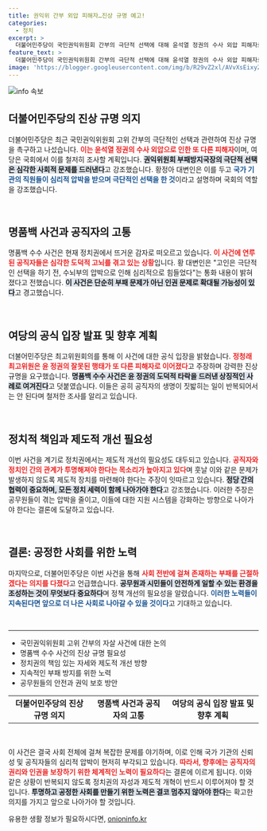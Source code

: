 ```yaml
---
title: 권익위 간부 외압 피해자…진상 규명 예고!
categories:
  - 정치
excerpt: >
  더불어민주당이 국민권익위원회 간부의 극단적 선택에 대해 윤석열 정권의 수사 외압 피해자로 규정하며 국회 차원의 진상 규명에 나섭니다. 사건의 배경과 관련자들의 충격적인 발언이 드러나며 정치권의 파장이 커지고 있습니다.
feature_text: >
  더불어민주당이 국민권익위원회 간부의 극단적 선택에 대해 윤석열 정권의 수사 외압 피해자로 규정하며 국회 차원의 진상 규명에 나섭니다. 사건의 배경과 관련자들의 충격적인 발언이 드러나며 정치권의 파장이 커지고 있습니다.
image: 'https://blogger.googleusercontent.com/img/b/R29vZ2xl/AVvXsEixyZcFfHzMRdzZMjFBmAUKJYCLCGyLL1o632UiGVXcaFdKo_bkvkuCioo0uUKlGfBVcT3P84aROyZIXSBEx3Aw5nCQ3pTgDom1WDC4m8eifvWiAmWEEVb4x6G_l8C0QH225ldMjyaFvpxGEBGNO37VmDTDMHGhJPq73UglMfDca1-0aw/s1600/blogspot.png'
---
```


<p><img src="https://blogger.googleusercontent.com/img/b/R29vZ2xl/AVvXsEixyZcFfHzMRdzZMjFBmAUKJYCLCGyLL1o632UiGVXcaFdKo_bkvkuCioo0uUKlGfBVcT3P84aROyZIXSBEx3Aw5nCQ3pTgDom1WDC4m8eifvWiAmWEEVb4x6G_l8C0QH225ldMjyaFvpxGEBGNO37VmDTDMHGhJPq73UglMfDca1-0aw/s1600/blogspot.png" alt="info 속보" /></p>

<h2 data-ke-size="size26">더불어민주당의 진상 규명 의지</h2>

<p data-ke-size="size16">더불어민주당은 최근 국민권익위원회 고위 간부의 극단적인 선택과 관련하여 진상 규명을 촉구하고 나섰습니다. <b><span style="color: #ee2323;">이는 윤석열 정권의 수사 외압으로 인한 또 다른 피해자</span></b>이며, 여당은 국회에서 이를 철저히 조사할 계획입니다. <b><span style="background-color: #21538527;">권익위원회 부패방지국장의 극단적 선택은 심각한 사회적 문제를 드러낸다</span></b>고 강조했습니다. 황정아 대변인은 이를 두고 <b><span style="color: #1a5490;">국가 기관의 직원들이 심리적 압박을 받으며 극단적인 선택을 한 것</span></b>이라고 설명하며 국회의 역할을 강조했습니다.</p>

<p data-ke-size="size16">&nbsp;</p>

<h2 data-ke-size="size26">명품백 사건과 공직자의 고통</h2>

<p data-ke-size="size16">명품백 수수 사건은 현재 정치권에서 뜨거운 감자로 떠오르고 있습니다. <b><span style="color: #ee2323;">이 사건에 연루된 공직자들은 심각한 도덕적 고뇌를 겪고 있는 상황</span></b>입니다. 황 대변인은 "고인은 극단적인 선택을 하기 전, 수뇌부의 압박으로 인해 심리적으로 힘들었다"는 통화 내용이 밝혀졌다고 전했습니다. <b><span style="background-color: #21538527;">이 사건은 단순히 부패 문제가 아닌 인권 문제로 확대될 가능성이 있다</span></b>고 경고했습니다.</p>

<p data-ke-size="size16">&nbsp;</p>

<h2 data-ke-size="size26">여당의 공식 입장 발표 및 향후 계획</h2>

<p data-ke-size="size16">더불어민주당은 최고위원회의를 통해 이 사건에 대한 공식 입장을 밝혔습니다. <b><span style="color: #ee2323;">정청래 최고위원은 윤 정권의 잘못된 행태가 또 다른 피해자로 이어졌다</span></b>고 주장하며 강력한 진상 규명을 요구했습니다. <b><span style="background-color: #21538527;">명품백 수수 사건은 윤 정권의 도덕적 타락을 드러낸 상징적인 사례로 여겨진다</span></b>고 덧붙였습니다. 이들은 공히 공직자의 생명이 짓밟히는 일이 반복되어서는 안 된다며 철저한 조사를 알리고 있습니다.</p>

<p data-ke-size="size16">&nbsp;</p>

<h2 data-ke-size="size26">정치적 책임과 제도적 개선 필요성</h2>

<p data-ke-size="size16">이번 사건을 계기로 정치권에서는 제도적 개선의 필요성도 대두되고 있습니다. <b><span style="color: #ee2323;">공직자와 정치인 간의 관계가 투명해져야 한다는 목소리가 높아지고 있다</span></b>며 훗날 이와 같은 문제가 발생하지 않도록 제도적 장치를 마련해야 한다는 주장이 잇따르고 있습니다. <b><span style="background-color: #21538527;">정당 간의 협력이 중요하며, 모든 정치 세력이 함께 나아가야 한다</span></b>고 강조했습니다. 이러한 주장은 공무원들이 겪는 압박을 줄이고, 이들에 대한 지원 시스템을 강화하는 방향으로 나아가야 한다는 결론에 도달하고 있습니다.</p>

<p data-ke-size="size16">&nbsp;</p>

<h2 data-ke-size="size26">결론: 공정한 사회를 위한 노력</h2>

<p data-ke-size="size16">마지막으로, 더불어민주당은 이번 사건을 통해 <b><span style="color: #ee2323;">사회 전반에 걸쳐 존재하는 부패를 근절하겠다는 의지를 다졌다</span></b>고 언급했습니다. <b><span style="background-color: #21538527;">공무원과 시민들이 안전하게 일할 수 있는 환경을 조성하는 것이 무엇보다 중요하다</span></b>며 정책 개선의 필요성을 알렸습니다. <b><span style="color: #1a5490;">이러한 노력들이 지속된다면 앞으로 더 나은 사회로 나아갈 수 있을 것이다</span></b>고 기대하고 있습니다.</p>

<p data-ke-size="size16">&nbsp;</p>

<hr />

<ul>
<li>국민권익위원회 고위 간부의 자살 사건에 대한 논의</li>
<li>명품백 수수 사건의 진상 규명 필요성</li>
<li>정치권의 책임 있는 자세와 제도적 개선 방향</li>
<li>지속적인 부패 방지를 위한 노력</li>
<li>공무원들의 안전과 권익 보호 방안</li>
</ul>

<table style="width: 100%; text-align: center;">
<tr>
<td style="text-align: center; height: 17px;"><b>더불어민주당의 진상 규명 의지</b></td>
<td style="text-align: center; height: 17px;"><b>명품백 사건과 공직자의 고통</b></td>
<td style="text-align: center; height: 17px;"><b>여당의 공식 입장 발표 및 향후 계획</b></td>
</tr>
</table>

<p data-ke-size="size16">&nbsp;</p>

<p>이 사건은 결국 사회 전체에 걸쳐 복잡한 문제를 야기하며, 이로 인해 국가 기관의 신뢰성 및 공직자들의 심리적 압박이 현저히 부각되고 있습니다. <b><span style="color: #ee2323;">따라서, 향후에는 공직자의 권리와 인권을 보장하기 위한 체계적인 노력이 필요하다</span></b>는 결론에 이르게 됩니다. 이와 같은 상황이 반복되지 않도록 정치권의 자성과 제도적 개혁이 반드시 이루어져야 할 것입니다. <b><span style="background-color: #21538527;">투명하고 공정한 사회를 만들기 위한 노력은 결코 멈추지 않아야 한다</span></b>는 확고한 의지를 가지고 앞으로 나아가야 할 것입니다.</p>
유용한 생활 정보가 필요하시다면, <a href="https://onioninfo.kr" rel="dofollow">onioninfo.kr</a>


